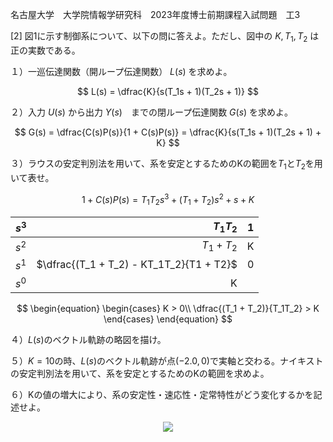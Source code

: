 名古屋大学　大学院情報学研究科　2023年度博士前期課程入試問題　工3

\[2] 図1に示す制御系について、以下の問に答えよ。ただし、図中の $K, T_1, T_2$ は正の実数である。

１）一巡伝達関数（開ループ伝達関数） $L(s)$ を求めよ。

$$
  L(s) = \dfrac{K}{s(T_1s + 1)(T_2s + 1)}
$$

２）入力 $U(s)$ から出力 $Y(s)$　までの閉ループ伝達関数 $G(s)$ を求めよ。

$$
  G(s) = \dfrac{C(s)P(s)}{1 + C(s)P(s)} = \dfrac{K}{s(T_1s + 1)(T_2s + 1) + K}
$$

３）ラウスの安定判別法を用いて、系を安定とするためのKの範囲を$T_1$と$T_2$を用いて表せ。

$$
  1 + C(s)P(s) = T_1T_2s^3 + (T_1 + T_2)s^2 + s + K
$$

<center>

| $s^3$ | $T_1T_2$ | 1 |
| :-----| ----: | :----: |
| $s^2$ | $T_1 + T_2$ | K |
| $s^1$ | $\dfrac{(T_1 + T_2) - KT_1T_2}{T1 + T2}$ | 0 |
| $s^0$ | K 

</center>

$$
  \begin{equation}
    \begin{cases}
      K > 0\\
      \dfrac{(T_1 + T_2)}{T_1T_2} > K
    \end{cases}
  \end{equation}
$$


４）$L(s)$のベクトル軌跡の略図を描け。



５）$K = 10$の時、$L(s)$のベクトル軌跡が点$(-2.0, 0)$で実軸と交わる。ナイキストの安定判別法を用いて、系を安定とするためのKの範囲を求めよ。

６）Kの値の増大により、系の安定性・速応性・定常特性がどう変化するかを記述せよ。



<p align="center">
    <img src="https://gcdnb.pbrd.co/images/SxSKq90FUwTC.png?o=1"/>
</p>